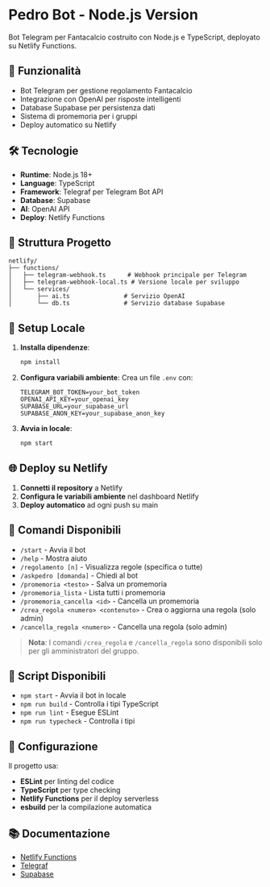 # Pedro Bot - Node.js Version

Bot Telegram per Fantacalcio costruito con Node.js e TypeScript, deployato su Netlify Functions.

## 🚀 Funzionalità

- Bot Telegram per gestione regolamento Fantacalcio
- Integrazione con OpenAI per risposte intelligenti
- Database Supabase per persistenza dati
- Sistema di promemoria per i gruppi
- Deploy automatico su Netlify

## 🛠️ Tecnologie

- **Runtime**: Node.js 18+
- **Language**: TypeScript
- **Framework**: Telegraf per Telegram Bot API
- **Database**: Supabase
- **AI**: OpenAI API
- **Deploy**: Netlify Functions

## 📁 Struttura Progetto

```
netlify/
├── functions/
│   ├── telegram-webhook.ts      # Webhook principale per Telegram
│   ├── telegram-webhook-local.ts # Versione locale per sviluppo
│   └── services/
│       ├── ai.ts               # Servizio OpenAI
│       └── db.ts               # Servizio database Supabase
```

## 🚀 Setup Locale

1. **Installa dipendenze**:
   ```bash
   npm install
   ```

2. **Configura variabili ambiente**:
   Crea un file `.env` con:
   ```
   TELEGRAM_BOT_TOKEN=your_bot_token
   OPENAI_API_KEY=your_openai_key
   SUPABASE_URL=your_supabase_url
   SUPABASE_ANON_KEY=your_supabase_anon_key
   ```

3. **Avvia in locale**:
   ```bash
   npm start
   ```

## 🌐 Deploy su Netlify

1. **Connetti il repository** a Netlify
2. **Configura le variabili ambiente** nel dashboard Netlify
3. **Deploy automatico** ad ogni push su main

## 📝 Comandi Disponibili

- `/start` - Avvia il bot
- `/help` - Mostra aiuto
- `/regolamento [n]` - Visualizza regole (specifica o tutte)
- `/askpedro [domanda]` - Chiedi al bot
- `/promemoria <testo>` - Salva un promemoria
- `/promemoria_lista` - Lista tutti i promemoria
- `/promemoria_cancella <id>` - Cancella un promemoria
- `/crea_regola <numero> <contenuto>` - Crea o aggiorna una regola (solo admin)
- `/cancella_regola <numero>` - Cancella una regola (solo admin)

> **Nota**: I comandi `/crea_regola` e `/cancella_regola` sono disponibili solo per gli amministratori del gruppo.

## 📝 Script Disponibili

- `npm start` - Avvia il bot in locale
- `npm run build` - Controlla i tipi TypeScript
- `npm run lint` - Esegue ESLint
- `npm run typecheck` - Controlla i tipi

## 🔧 Configurazione

Il progetto usa:
- **ESLint** per linting del codice
- **TypeScript** per type checking
- **Netlify Functions** per il deploy serverless
- **esbuild** per la compilazione automatica

## 📚 Documentazione

- [Netlify Functions](https://docs.netlify.com/functions/overview/)
- [Telegraf](https://telegraf.js.org/)
- [Supabase](https://supabase.com/docs) 
